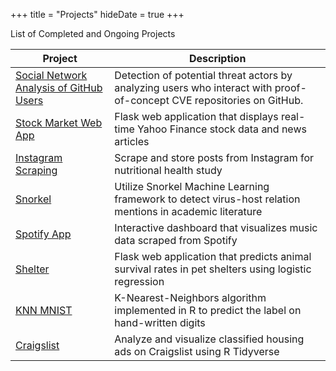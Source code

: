 +++
title = "Projects"
hideDate = true
+++

List of Completed and Ongoing Projects

| Project     | Description |
| ----------- | ----------- |
| [Social Network Analysis of GitHub Users](https://github.com/github-cve-social-graph/network_graphs)     | Detection of potential threat actors by analyzing users who interact with proof-of-concept CVE repositories on GitHub.       |
| [Stock Market Web App](/projects/stocks)   | Flask web application that displays real-time Yahoo Finance stock data and news articles       |
| [Instagram Scraping](/projects/instagram) | Scrape and store posts from Instagram for nutritional health study |
| [Snorkel](/projects/snorkel) | Utilize Snorkel Machine Learning framework to detect virus-host relation mentions in academic literature |
| [Spotify App](/projects/songs-app) | Interactive dashboard that visualizes music data scraped from Spotify |
|[Shelter](/projects/shelter) | Flask web application that predicts animal survival rates in pet shelters using logistic regression  |
|[KNN MNIST](/projects/knn-mnist) | K-Nearest-Neighbors algorithm implemented in R to predict the label on hand-written digits |
| [Craigslist](/projects/craigslist) | Analyze and visualize classified housing ads on Craigslist using R Tidyverse |



<!-- * [Open Source Development](https://github.com/) (**Ongoing**)
    * Involvement in Open Source projects
* [Social Network Analysis of GitHub Users](https://github.com/github-cve-social-graph/network_graphs)
    * Detection of potential threat actors by analyzing users who interact with proof-of-concept CVE repositories on GitHub.
* [Stock Market Web App](/projects/stocks)
    * Flask web application that displays real-time Yahoo Finance stock data and news articles
* [Instagram Scraping](/projects/instagram)
    * Scrape and store posts from Instagram for nutritional health study
* [Snorkel](/projects/snorkel)
    * Utilize Snorkel Machine Learning framework to detect virus-host relation mentions in academic literature
* [Spotify App](/projects/songs-app)
    * Interactive dashboard that visualizes music data scraped from Spotify and the Billboard 100
* [Shelter](/projects/shelter)
    * Flask web application that predicts animal survival rates in pet shelters using logistic regression 
* [KNN MNIST](/projects/knn-mnist)
    * K-Nearest-Neighbors algorithm implemented in R to predict the label on hand-written digits
* [Craigslist](/projects/craigslist)
    * Analyze and visualize classified housing ads on Craigslist using R Tidyverse libraries -->

